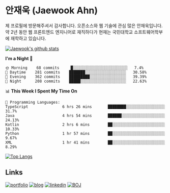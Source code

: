 # 안재욱 (Jaewook Ahn)

제 프로필에 방문해주셔서 감사합니다. 오픈소스와 웹 기술에 관심 많은 안재욱입니다. 약 2년 동안 웹 프론트엔드 엔지니어로 재직하다가 현재는 국민대학교 소프트웨어학부에 재학하고 있습니다.

[![Jaewook's github stats](https://github-readme-stats.vercel.app/api?username=jaewoook&count_private=true&show_icons=true&custom_title=Jaewook's%20GitHub%20Stats)](https://github.com/anuraghazra/github-readme-stats)

<!--START_SECTION:waka-->
**I'm a Night 🦉** 

```text
🌞 Morning    68 commits     █░░░░░░░░░░░░░░░░░░░░░░░░   7.4% 
🌆 Daytime    281 commits    ███████░░░░░░░░░░░░░░░░░░   30.58% 
🌃 Evening    362 commits    █████████░░░░░░░░░░░░░░░░   39.39% 
🌙 Night      208 commits    █████░░░░░░░░░░░░░░░░░░░░   22.63%

```


📊 **This Week I Spent My Time On** 

```text
💬 Programming Languages: 
TypeScript               6 hrs 26 mins       ████████░░░░░░░░░░░░░░░░░   31.7% 
Java                     4 hrs 54 mins       ██████░░░░░░░░░░░░░░░░░░░   24.13% 
Kotlin                   2 hrs 6 mins        ██░░░░░░░░░░░░░░░░░░░░░░░   10.33% 
Python                   1 hr 57 mins        ██░░░░░░░░░░░░░░░░░░░░░░░   9.67% 
XML                      1 hr 41 mins        ██░░░░░░░░░░░░░░░░░░░░░░░   8.29%

```


<!--END_SECTION:waka-->

[![Top Langs](https://github-readme-stats.vercel.app/api/top-langs/?username=jaewoook&layout=compact&hide=html,css&langs_count=7&exclude_repo=algorithm-study)](https://github.com/anuraghazra/github-readme-stats)

## Links
[![portfolio](https://img.shields.io/badge/-portfolio-red?style=for-the-badge)](https://portfolio.jaewook.me)
[![blog](https://img.shields.io/badge/-blog-black?style=for-the-badge)](https://jaewook.me)
[![linkedin](https://img.shields.io/badge/-linkedin-0077b5?style=for-the-badge&logo=linkedin)](https://www.linkedin.com/in/ahnjaewook/)
[![BOJ](https://img.shields.io/badge/-boj-3277bc?style=for-the-badge)](https://www.acmicpc.net/user/ajw4586)
